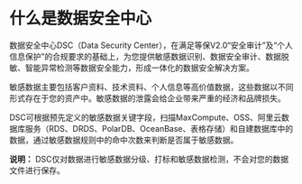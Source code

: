 # 什么是数据安全中心

数据安全中心DSC（Data Security Center），在满足等保V2.0“安全审计”及“个人信息保护”的合规要求的基础上，为您提供敏感数据识别、数据安全审计、数据脱敏、智能异常检测等数据安全能力，形成一体化的数据安全解决方案。

敏感数据主要包括客户资料、技术资料、个人信息等高价值数据，这些数据以不同形式存在于您的资产中。敏感数据的泄露会给企业带来严重的经济和品牌损失。

DSC可根据预先定义的敏感数据关键字段，扫描MaxCompute、OSS、阿里云数据库服务（RDS、DRDS、PolarDB、OceanBase、表格存储）和自建数据库中的数据，通过敏感数据规则中的命中次数来判断是否属于敏感数据。

**说明：** DSC仅对数据进行敏感数据分级、打标和敏感数据检测，不会对您的数据文件进行保存。

